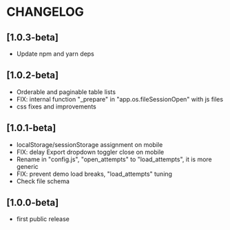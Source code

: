 
# CHANGELOG


## [1.0.3-beta]

- Update npm and yarn deps


## [1.0.2-beta]

- Orderable and paginable table lists
- FIX: internal function "_prepare" in "app.os.fileSessionOpen" with js files
- css fixes and improvements


## [1.0.1-beta]

- localStorage/sessionStorage assignment on mobile
- FIX: delay Export dropdown toggler close on mobile
- Rename in "config.js", "open_attempts" to "load_attempts", it is more generic
- FIX: prevent demo load breaks, "load_attempts" tuning
- Check file schema


## [1.0.0-beta]

- first public release

